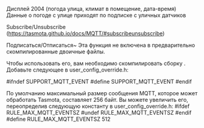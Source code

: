 Дисплей 2004 (погода улица, климат в помещение, дата-время)
Данные о погоде с улице приходят по подписке с уличных датчиков 

Subscribe/Unsubscribe (https://tasmota.github.io/docs/MQTT/#subscribeunsubscribe)


Подписаться/Отписаться~
Эта функция не включена в предварительно скомпилированные двоичные файлы.

Чтобы использовать его, вам необходимо скомпилировать сборку . Добавьте следующее в user_config_override.h:

#ifndef SUPPORT_MQTT_EVENT
#define SUPPORT_MQTT_EVENT
#endif

По умолчанию максимальный размер сообщения MQTT, которое может обработать Tasmota, составляет 256 байт. Вы можете увеличить его, переопределив следующую константу в user_config_override.h:
#ifdef RULE_MAX_MQTT_EVENTSZ
#undef RULE_MAX_MQTT_EVENTSZ
#endif
#define RULE_MAX_MQTT_EVENTSZ  512
